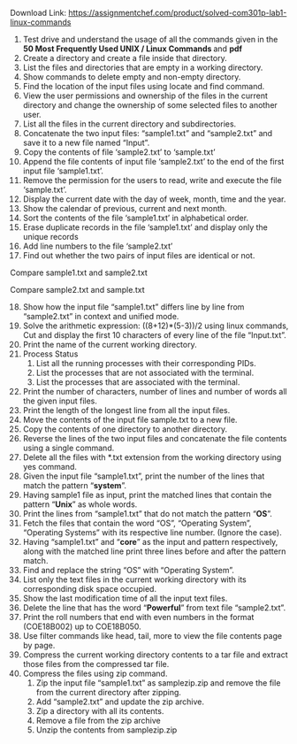 Download Link: https://assignmentchef.com/product/solved-com301p-lab1-linux-commands
<br>



<ol>

 <li>Test drive and understand the usage of all the commands given in the <strong>50 Most Frequently Used UNIX / Linux Commands </strong>and <strong>pdf</strong></li>

 <li>Create a directory and create a file inside that directory.</li>

 <li>List the files and directories that are empty in a working directory.</li>

 <li>Show commands to delete empty and non-empty directory.</li>

 <li>Find the location of the input files using locate and find command.</li>

 <li>View the user permissions and ownership of the files in the current directory and change the ownership of some selected files to another user.</li>

 <li>List all the files in the current directory and subdirectories.</li>

 <li>Concatenate the two input files: “sample1.txt” and “sample2.txt” and save it to a new file named “Input”.</li>

 <li>Copy the contents of file ‘sample2.txt’ to ‘sample.txt’</li>

 <li>Append the file contents of input file ‘sample2.txt’ to the end of the first input file ‘sample1.txt’.</li>

 <li>Remove the permission for the users to read, write and execute the file ‘sample.txt’.</li>

 <li>Display the current date with the day of week, month, time and the year.</li>

 <li>Show the calendar of previous, current and next month.</li>

 <li>Sort the contents of the file ‘sample1.txt’ in alphabetical order.</li>

 <li>Erase duplicate records in the file ‘sample1.txt’ and display only the unique records</li>

 <li>Add line numbers to the file ‘sample2.txt’</li>

 <li>Find out whether the two pairs of input files are identical or not.</li>

</ol>

Compare sample1.txt and sample2.txt

Compare sample2.txt and sample.txt

<ol start="18">

 <li>Show how the input file “sample1.txt” differs line by line from “sample2.txt” in context and unified mode.</li>

 <li>Solve the arithmetic expression: ((8+12)*(5-3))/2 using linux commands, Cut and display the first 10 characters of every line of the file “Input.txt”.</li>

 <li>Print the name of the current working directory.</li>

 <li>Process Status

  <ol>

   <li>List all the running processes with their corresponding PIDs.</li>

   <li>List the processes that are not associated with the terminal.</li>

   <li>List the processes that are associated with the terminal.</li>

  </ol></li>

 <li>Print the number of characters, number of lines and number of words all the given input files.</li>

 <li>Print the length of the longest line from all the input files.</li>

 <li>Move the contents of the input file sample.txt to a new file.</li>

 <li>Copy the contents of one directory to another directory.</li>

 <li>Reverse the lines of the two input files and concatenate the file contents using a single command.</li>

 <li>Delete all the files with *.txt extension from the working directory using yes command.</li>

 <li>Given the input file “sample1.txt”, print the number of the lines that match the pattern “<strong>system</strong>”.</li>

 <li>Having sample1 file as input, print the matched lines that contain the pattern “<strong>Unix</strong>” as whole words.</li>

 <li>Print the lines from “sample1.txt” that do not match the pattern “<strong>OS</strong>”.</li>

 <li>Fetch the files that contain the word “OS”, “Operating System”, “Operating Systems” with its respective line number. (Ignore the case).</li>

 <li>Having “sample1.txt” and “<strong>core</strong>” as the input and pattern respectively, along with the matched line print three lines before and after the pattern match.</li>

 <li>Find and replace the string “OS” with “Operating System”.</li>

 <li>List only the text files in the current working directory with its corresponding disk space occupied.</li>

 <li>Show the last modification time of all the input text files.</li>

 <li>Delete the line that has the word “<strong>Powerful</strong>” from text file “sample2.txt”.</li>

 <li>Print the roll numbers that end with even numbers in the format (COE18B002) up to COE18B050.</li>

 <li>Use filter commands like head, tail, more to view the file contents page by page.</li>

 <li>Compress the current working directory contents to a tar file and extract those files from the compressed tar file.</li>

 <li>Compress the files using zip command.

  <ol>

   <li>Zip the input file “sample1.txt” as samplezip.zip and remove the file from the current directory after zipping.</li>

   <li>Add “sample2.txt” and update the zip archive.</li>

   <li>Zip a directory with all its contents.</li>

   <li>Remove a file from the zip archive</li>

   <li>Unzip the contents from samplezip.zip</li>

  </ol></li>

</ol>


